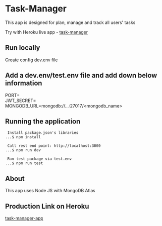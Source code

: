 # Task-Manager

This app is designed for plan, manage and track all users' tasks

Try with Heroku live app - [task-manager](https://task-manager-api-dgn.herokuapp.com/)


## Run locally
Create config dev.env file

## Add a dev.env/test.env file and add down below information
PORT=<br />
JWT_SECRET=<br />
MONGODB_URL=mongodb://...:27017/<mongodb_name><br />

## Running the application
```
 Install package.json's libraries
...$ npm install

 Call rest end point: http://localhost:3000
...$ npm run dev

 Run test package via test.env
...$ npm run test 
```

## About
This app uses Node JS with MongoDB Atlas

## Production Link on Heroku
[task-manager-app](https://task-manager-api-dgn.herokuapp.com/)
